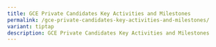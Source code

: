 ```yaml
---
title: GCE Private Candidates Key Activities and Milestones
permalink: /gce-private-candidates-key-activities-and-milestones/
variant: tiptap
description: GCE Private Candidates Key Activities and Milestones
---
```

